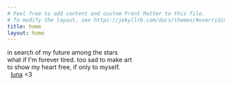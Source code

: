 ```yaml
---
# Feel free to add content and custom Front Matter to this file.
# To modify the layout, see https://jekyllrb.com/docs/themes/#overriding-theme-defaults
title: home
layout: home
---
```


in search of my future among the stars  
what if I'm forever tired. too sad to make art  
to show my heart free, if only to myself.  
&nbsp;&nbsp;[luna](/luna/) <3
